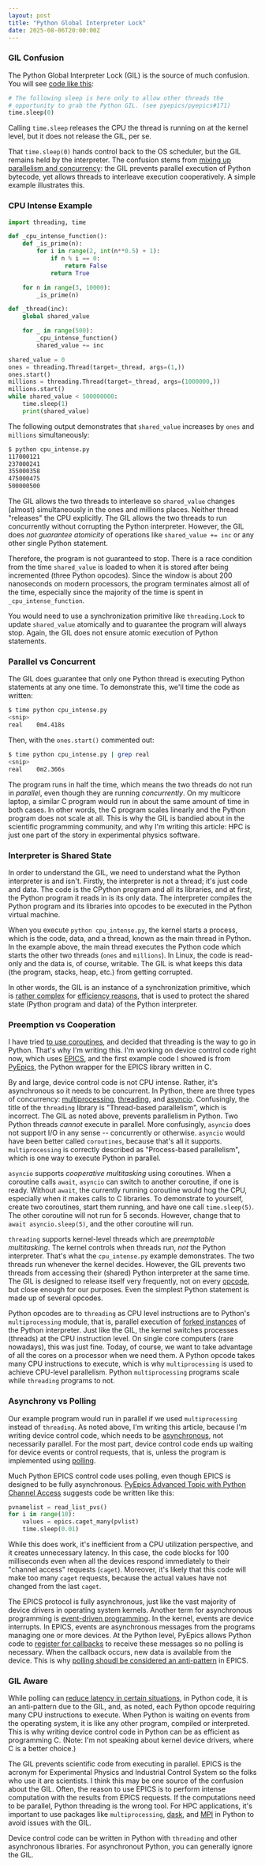 ```yaml
---
layout: post
title: "Python Global Interpreter Lock"
date: 2025-08-06T20:00:00Z
---
```


### GIL Confusion

The Python Global Interpreter Lock (GIL) is the source of much
confusion. You will see
[code like this](https://github.com/pyepics/pyepics/blob/4a4caebd92b75ee21c774cfc33c05ae77f4d1f97/epics/ca.py#L260):

```py
# The following sleep is here only to allow other threads the
# opportunity to grab the Python GIL. (see pyepics/pyepics#171)
time.sleep(0)
```

Calling `time.sleep` releases the CPU the thread is running on at the
kernel level, but it does not release the GIL, per se.

That `time.sleep(0)` hands control back to the OS scheduler, but the
GIL remains held by the interpreter. The confusion stems from
[mixing up parallelism and concurrency](https://www.robnagler.com/2025/03/01/Coroutines.html#cooperative-vs-preemptive-multitasking):
the GIL prevents parallel execution of Python bytecode, yet
allows threads to interleave execution cooperatively. A simple example
illustrates this.

### CPU Intense Example

```py
import threading, time

def _cpu_intense_function():
    def _is_prime(n):
        for i in range(2, int(n**0.5) + 1):
            if n % i == 0:
                return False
            return True

    for n in range(3, 10000):
        _is_prime(n)

def _thread(inc):
    global shared_value

    for _ in range(500):
        _cpu_intense_function()
        shared_value += inc

shared_value = 0
ones = threading.Thread(target=_thread, args=(1,))
ones.start()
millions = threading.Thread(target=_thread, args=(1000000,))
millions.start()
while shared_value < 500000000:
    time.sleep(1)
    print(shared_value)
```

The following output demonstrates that `shared_value` increases by
`ones` and `millions` simultaneously:

```sh
$ python cpu_intense.py
117000121
237000241
355000358
475000475
500000500
```

The GIL allows the two threads to interleave so `shared_value` changes
(almost) simultaneously in the ones and millions places. Neither
thread "releases" the CPU explicitly. The GIL allows the two threads
to run concurrently without corrupting the Python
interpreter. However, the GIL does *not guarantee atomicity* of
operations like `shared_value += inc` or any other single Python
statement.

Therefore, the program is not guaranteed to stop. There is a race
condition from the time `shared_value` is loaded to when it is stored
after being incremented (three Python opcodes). Since the window is
about 200 nanoseconds on modern processors, the program terminates
almost all of the time, especially since the majority of the time is
spent in `_cpu_intense_function`.

You would need to use a synchronization primitive like
`threading.Lock` to update `shared_value` atomically and to guarantee
the program will always stop. Again, the GIL does not ensure atomic
execution of Python statements.

### Parallel vs Concurrent

The GIL does guarantee that only one Python thread is executing Python
statements at any one time. To demonstrate this, we'll time the code
as written:

```sh
$ time python cpu_intense.py
<snip>
real    0m4.418s
```

Then, with the `ones.start()` commented out:

```sh
$ time python cpu_intense.py | grep real
<snip>
real    0m2.366s
```

The program runs in half the time, which means the two threads do not
run in *parallel*, even though they are running *concurrently*. On my
multicore laptop, a similar C program would run in about the same
amount of time in both cases. In other words, the C program scales
linearly and the Python program does not scale at all. This is why the
GIL is bandied about in the scientific programming community, and why
I'm writing this article: HPC is just one part of the story in
experimental physics software.

### Interpreter is Shared State

In order to understand the GIL, we need to understand what the Python
interpreter is and isn't. Firstly, the interpreter is not a thread;
it's just code and data. The code is the CPython program and all its
libraries, and at first, the Python program it reads in is its only
data. The interpreter compiles the Python program and its libraries
into opcodes to be executed in the Python virtual machine.

When you execute `python cpu_intense.py`, the kernel starts a process,
which is the code, data, and a thread, known as the main thread in
Python. In the example above, the main thread executes the Python code
which starts the other two threads (`ones` and `millions`). In Linux,
the code is read-only and the data is, of course, writable. The GIL is
what keeps this data (the program, stacks, heap, etc.) from getting
corrupted.

In other words, the GIL is an instance of a synchronization primitive,
which is
[rather complex](https://github.com/python/cpython/blob/main/Python/ceval_gil.c)
for
[efficiency reasons](https://github.com/zpoint/CPython-Internals/blob/master/Interpreter/gil/gil.md),
that is used to protect the shared state (Python program and data)
of the Python interpreter.

### Preemption vs Cooperation

I have tried
[to use coroutines](https://www.robnagler.com/2025/03/01/Coroutines.html),
and decided that threading is the way to go in Python. That's why I'm
writing this. I'm working on device control code right now, which uses
[EPICS](https://docs.epics-controls.org), and the first example code I
showed is from [PyEpics](https://pyepics.github.io), the Python
wrapper for the EPICS library written in C.

By and large, device control code is not CPU intense. Rather, it's
asynchronous so it needs to be concurrent. In Python, there are three
types of concurrency:
[multiprocessing](https://docs.python.org/3/library/multiprocessing.html),
[threading](https://docs.python.org/3/library/threading.html), and
[asyncio](https://docs.python.org/3/library/asyncio.html). Confusingly,
the title of the `threading` library is "Thread-based parallelism",
which is incorrect. The GIL as noted above, prevents parallelism in
Python. Two Python threads *cannot* execute in parallel. More
confusingly, `asyncio` does not support I/O in any sense --
concurrently or otherwise. `asyncio` would have been better called
`coroutines`, because that's all it supports.  `multiprocessing` is
correctly described as "Process-based parallelism", which is one way
to execute Python in parallel.

`asyncio` supports *cooperative multitasking* using coroutines. When a
coroutine calls `await`, `asyncio` can switch to another coroutine, if
one is ready. Without `await`, the currently running coroutine would
hog the CPU, especially when it makes calls to C libraries. To
demonstrate to yourself, create two coroutines, start them running,
and have one call `time.sleep(5)`. The other coroutine will not run
for 5 seconds. However, change that to `await asyncio.sleep(5)`, and
the other coroutine will run.

`threading` supports kernel-level threads which are *preemptable
multitasking*. The kernel controls when threads run, *not* the Python
interpreter. That's what the `cpu_intense.py` example
demonstrates. The two threads run whenever the kernel
decides. However, the GIL prevents two threads from accessing their
(shared) Python interpreter at the same time. The GIL is designed to
release itself very frequently, not on every
[opcode](https://github.com/python/cpython/blob/main/Lib/opcode.py),
but close enough for our purposes. Even the simplest Python statement
is made up of several opcodes.

Python opcodes are to `threading` as CPU level instructions are to
Python's `multiprocessing` module, that is, parallel execution of
[forked instances](https://en.wikipedia.org/wiki/Fork_(system_call))
of the Python interpreter. Just like the GIL, the kernel switches
processes (threads) at the CPU instruction level. On single core
computers (rare nowadays), this was just fine. Today, of course, we
want to take advantage of all the cores on a processor when we need
them. A Python opcode takes many CPU instructions to execute, which is
why `multiprocessing` is used to achieve CPU-level parallelism.
Python `multiprocessing` programs scale while `threading` programs to
not.

### Asynchrony vs Polling

Our example program would run in parallel if we used `multiprocessing`
instead of `threading`. As noted above, I'm writing this article,
because I'm writing device control code, which needs to be
[asynchronous](https://en.wikipedia.org/wiki/Asynchrony_(computer_programming)),
not necessarily parallel. For the most part, device control code ends
up waiting for device events or control requests, that is, unless the
program is implemented using
[polling](https://en.wikipedia.org/wiki/Polling_(computer_science)).

Much Python EPICS control code uses polling, even though EPICS is
designed to be fully asynchronous.
[PyEpics Advanced Topic with Python Channel Access](https://pyepics.github.io/pyepics/advanced.html)
suggests code be written like this:

```py
pvnamelist = read_list_pvs()
for i in range(10):
    values = epics.caget_many(pvlist)
    time.sleep(0.01)
```

While this does work, it's inefficient from a CPU utilization
perspective, and it creates unnecessary latency. In this case, the
code blocks for 100 milliseconds even when all the devices respond
immediately to their "channel access" requests (`caget`). Moreover,
it's likely that this code will make too many `caget` requests,
because the actual values have not changed from the last `caget`.

The EPICS protocol is fully asynchronous, just like the vast majority
of device drivers in operating system kernels. Another term for
asynchronous programming is
[event-driven programming](https://en.wikipedia.org/wiki/Event-driven_programming). In
the kernel, events are device interrupts. In EPICS, events are
asynchronous messages from the programs managing one or more
devices. At the Python level, PyEpics allows Python code to
[register for callbacks](https://pyepics.github.io/pyepics/pv.html#pv.add_callback)
to receive these messages so no polling is necessary. When the
callback occurs, new data is available from the device. This is why
[polling shoudl be considered an anti-pattern](https://en.wikipedia.org/wiki/Busy_waiting)
in EPICS.

### GIL Aware

While polling can
[reduce latency in certain situations](https://events.static.linuxfound.org/sites/events/files/slides/lemoal-nvme-polling-vault-2017-final_0.pdf),
in Python code, it is an anti-pattern due to the GIL, and, as noted,
each Python opcode requiring many CPU instructions to execute. When
Python is waiting on events from the operating system, it is like any
other program, compiled or interpreted. This is why writing device
control code in Python can be as efficient as programming C. (Note:
I'm not speaking about kernel device drivers, where C is a better
choice.)

The GIL prevents scientific code from executing in parallel. EPICS is
the acronym for Experimental Physics and Industrial Control System so
the folks who use it are scientists. I think this may be one source of
the confusion about the GIL. Often, the reason to use EPICS is to
perform intense computation with the results from EPICS requests. If
the computations need to be parallel, Python threading is the wrong
tool.  For HPC applications, it's important to use packages like
`multiprocessing`, [dask](https://www.dask.org), and
[MPI](https://www.mpi-forum.org/docs/) in Python to avoid issues with
the GIL.

Device control code can be written in Python with `threading` and
other asynchronous libraries. For asynchronout Python, you can
generally ignore the GIL.
